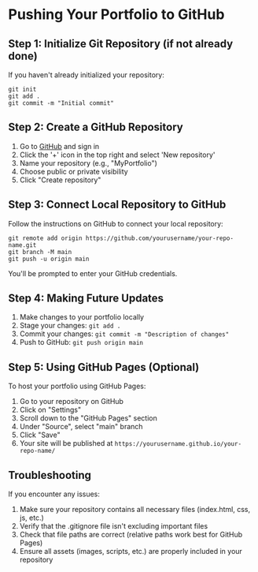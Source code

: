 # Pushing Your Portfolio to GitHub

## Step 1: Initialize Git Repository (if not already done)

If you haven't already initialized your repository:

```
git init
git add .
git commit -m "Initial commit"
```

## Step 2: Create a GitHub Repository

1. Go to [GitHub](https://github.com/) and sign in
2. Click the '+' icon in the top right and select 'New repository'
3. Name your repository (e.g., "MyPortfolio")
4. Choose public or private visibility
5. Click "Create repository"

## Step 3: Connect Local Repository to GitHub

Follow the instructions on GitHub to connect your local repository:

```
git remote add origin https://github.com/yourusername/your-repo-name.git
git branch -M main
git push -u origin main
```

You'll be prompted to enter your GitHub credentials.

## Step 4: Making Future Updates

1. Make changes to your portfolio locally
2. Stage your changes: `git add .`
3. Commit your changes: `git commit -m "Description of changes"`
4. Push to GitHub: `git push origin main`

## Step 5: Using GitHub Pages (Optional)

To host your portfolio using GitHub Pages:

1. Go to your repository on GitHub
2. Click on "Settings"
3. Scroll down to the "GitHub Pages" section
4. Under "Source", select "main" branch
5. Click "Save"
6. Your site will be published at `https://yourusername.github.io/your-repo-name/`

## Troubleshooting

If you encounter any issues:

1. Make sure your repository contains all necessary files (index.html, css, js, etc.)
2. Verify that the .gitignore file isn't excluding important files
3. Check that file paths are correct (relative paths work best for GitHub Pages)
4. Ensure all assets (images, scripts, etc.) are properly included in your repository